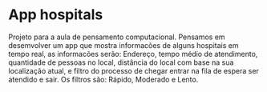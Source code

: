 # App hospitals
Projeto para a aula de pensamento computacional.
Pensamos em desemvolver um app que mostra informacões de alguns hospitais em tempo real, as informacões serão: Endereço, tempo médio de atendimento, quantidade de pessoas no local, distância do local com base na sua localização atual, e filtro do processo de chegar entrar na fila de espera ser atendido e sair.
Os filtros são: Rápido, Moderado e Lento.
